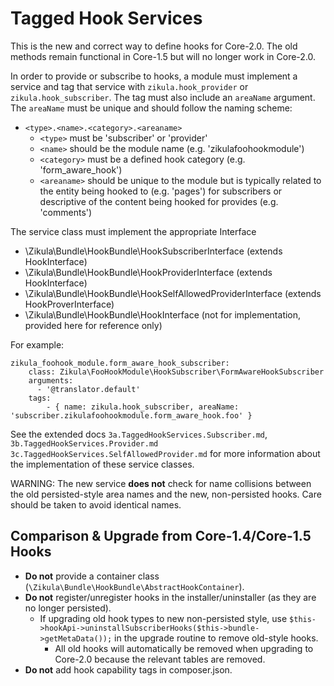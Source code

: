 Tagged Hook Services
====================

This is the new and correct way to define hooks for Core-2.0. The old methods remain functional in Core-1.5 but will
no longer work in Core-2.0.

In order to provide or subscribe to hooks, a module must implement a service and tag that service with 
`zikula.hook_provider` or `zikula.hook_subscriber`. The tag must also include an `areaName` argument.
The `areaName` must be unique and should follow the naming scheme:

  - `<type>.<name>.<category>.<areaname>`
    - `<type>` must be 'subscriber' or 'provider'
    - `<name>` should be the module name (e.g. 'zikulafoohookmodule')
    - `<category>` must be a defined hook category (e.g. 'form_aware_hook')
    - `<areaname>` should be unique to the module but is typically related to the entity being hooked to (e.g. 'pages')
        for subscribers or descriptive of the content being hooked for provides (e.g. 'comments')

The service class must implement the appropriate Interface

  - \Zikula\Bundle\HookBundle\HookSubscriberInterface (extends HookInterface)
  - \Zikula\Bundle\HookBundle\HookProviderInterface (extends HookInterface)
  - \Zikula\Bundle\HookBundle\HookSelfAllowedProviderInterface (extends HookProverInterface)
  - \Zikula\Bundle\HookBundle\HookInterface (not for implementation, provided here for reference only)

For example:

    zikula_foohook_module.form_aware_hook_subscriber:
        class: Zikula\FooHookModule\HookSubscriber\FormAwareHookSubscriber
        arguments:
          - '@translator.default'
        tags:
            - { name: zikula.hook_subscriber, areaName: 'subscriber.zikulafoohookmodule.form_aware_hook.foo' }

See the extended docs `3a.TaggedHookServices.Subscriber.md`, `3b.TaggedHookServices.Provider.md`
`3c.TaggedHookServices.SelfAllowedProvider.md` for more information about the implementation of these service classes.

WARNING: The new service **does not** check for name collisions between the old persisted-style area names and the new,
non-persisted hooks. Care should be taken to avoid identical names.


Comparison & Upgrade from Core-1.4/Core-1.5 Hooks
-------------------------------------

  - **Do not** provide a container class (`\Zikula\Bundle\HookBundle\AbstractHookContainer`).
  - **Do not** register/unregister hooks in the installer/uninstaller (as they are no longer persisted).
    - If upgrading old hook types to new non-persisted style, use `$this->hookApi->uninstallSubscriberHooks($this->bundle->getMetaData());`
      in the upgrade routine to remove old-style hooks.
        - All old hooks will automatically be removed when upgrading to Core-2.0 because the relevant tables are removed.
  - **Do not** add hook capability tags in composer.json.

